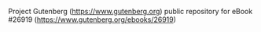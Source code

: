 Project Gutenberg (https://www.gutenberg.org) public repository for eBook #26919 (https://www.gutenberg.org/ebooks/26919)
